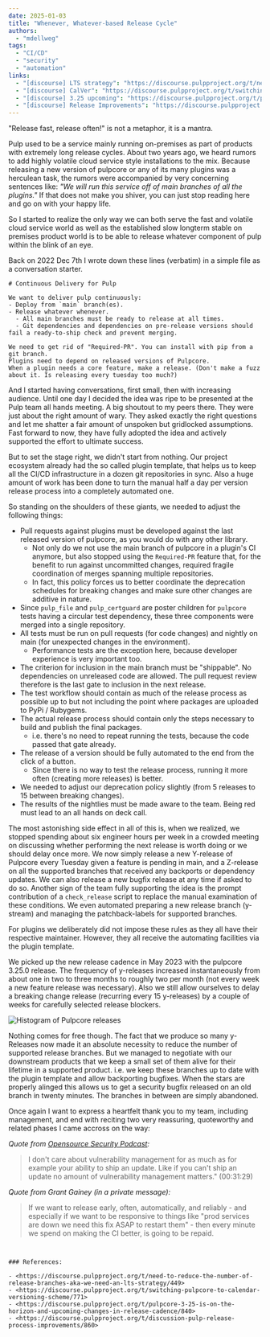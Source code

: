 ```yaml
---
date: 2025-01-03
title: "Whenever, Whatever-based Release Cycle"
authors:
  - "mdellweg"
tags:
  - "CI/CD"
  - "security"
  - "automation"
links:
  - "[discourse] LTS strategy": "https://discourse.pulpproject.org/t/need-to-reduce-the-number-of-release-branches-aka-we-need-an-lts-strategy/449"
  - "[discourse] CalVer": "https://discourse.pulpproject.org/t/switching-pulpcore-to-calendar-versioning-scheme/771"
  - "[discourse] 3.25 upcoming": "https://discourse.pulpproject.org/t/pulpcore-3-25-is-on-the-horizon-and-upcoming-changes-in-release-cadence/840"
  - "[discourse] Release Improvements": "https://discourse.pulpproject.org/t/discussion-pulp-release-process-improvements/860"
---
```


"Release fast, release often!" is not a metaphor, it is a mantra.

Pulp used to be a service mainly running on-premises as part of products with extremely long release cycles.
About two years ago, we heard rumors to add highly volatile cloud service style installations to the mix.
Because releasing a new version of pulpcore or any of its many plugins was a herculean task, the rumors were accompanied by very concerning sentences like:
_"We will run this service off of main branches of all the plugins."_
If that does not make you shiver, you can just stop reading here and go on with your happy life.

<!-- more -->

So I started to realize the only way we can both serve the fast and volatile cloud service world as well as the established slow longterm stable on premises product world is to be able to release whatever component of pulp within the blink of an eye.

Back on 2022 Dec 7th I wrote down these lines (verbatim) in a simple file as a conversation starter.

```
# Continuous Delivery for Pulp

We want to deliver pulp continuously:
- Deploy from `main` branch(es).
- Release whatever whenever.
  - All main branches must be ready to release at all times.
  - Git dependencies and dependencies on pre-release versions should fail a ready-to-ship check and prevent merging.

We need to get rid of "Required-PR". You can install with pip from a git branch.
Plugins need to depend on released versions of Pulpcore.
When a plugin needs a core feature, make a release. (Don't make a fuzz about it. Is releasing every tuesday too much?)
```

And I started having conversations, first small, then with increasing audience.
Until one day I decided the idea was ripe to be presented at the Pulp team all hands meeting.
A big shoutout to my peers there. They were just about the right amount of wary.
They asked exactly the right questions and let me shatter a fair amount of unspoken but gridlocked assumptions.
Fast forward to now, they have fully adopted the idea and actively supported the effort to ultimate success.

But to set the stage right, we didn't start from nothing.
Our project ecosystem already had the so called plugin template, that helps us to keep all the CI/CD infrastructure in a dozen git repositories in sync.
Also a huge amount of work has been done to turn the manual half a day per version release process into a completely automated one.

So standing on the shoulders of these giants, we needed to adjust the following things:

- Pull requests against plugins must be developed against the last released version of pulpcore, as you would do with any other library.
    - Not only do we not use the main branch of pulpcore in a plugin's CI anymore, but also stopped using the `Required-PR` feature that, for the benefit to run against uncommitted changes, required fragile coordination of merges spanning multiple repositories.
    - In fact, this policy forces us to better coordinate the deprecation schedules for breaking changes and make sure other changes are additive in nature.
- Since `pulp_file` and `pulp_certguard` are poster children for `pulpcore` tests having a circular test dependency, these three components were merged into a single repository.
- All tests must be run on pull requests (for code changes) and nightly on main (for unexpected changes in the environment).
    - Performance tests are the exception here, because developer experience is very important too.
- The criterion for inclusion in the main branch must be "shippable". No dependencies on unreleased code are allowed. The pull request review therefore is the last gate to inclusion in the next release.
- The test workflow should contain as much of the release process as possible up to but not including the point where packages are uploaded to PyPi / Rubygems.
- The actual release process should contain only the steps necessary to build and publish the final packages.
    - i.e. there's no need to repeat running the tests, because the code passed that gate already.
- The release of a version should be fully automated to the end from the click of a button.
    - Since there is no way to test the release process, running it more often (creating more releases) is better.
- We needed to adjust our deprecation policy slightly (from 5 releases to 15 between breaking changes).
- The results of the nightlies must be made aware to the team. Being red must lead to an all hands on deck call.

The most astonishing side effect in all of this is, when we realized, we stopped spending about six engineer hours per week in a crowded meeting on discussing whether performing the next release is worth doing or we should delay once more.
We now simply release a new Y-release of Pulpcore every Tuesday given a feature is pending in main, and a Z-release on all the supported branches that received any backports or dependency updates.
We can also release a new bugfix release at any time if asked to do so.
Another sign of the team fully supporting the idea is the prompt contribution of a `check_release` script to replace the manual examination of these conditions.
We even automated preparing a new release branch (y-stream) and managing the patchback-labels for supported branches.

For plugins we deliberately did not impose these rules as they all have their respective maintainer.
However, they all receive the automating facilities via the plugin template.

We picked up the new release cadence in May 2023 with the pulpcore 3.25.0 release.
The frequency of y-releases increased instantaneously from about one in two to three months to roughly two per month (not every week a new feature release was necessary).
Also we still allow ourselves to delay a breaking change release (recurring every 15 y-releases) by a couple of weeks for carefully selected release blockers.

![Histogram of Pulpcore releases](version_hist.png)

Nothing comes for free though.
The fact that we produce so many y-Releases now made it an absolute necessity to reduce the number of supported release branches.
But we managed to negotiate with our downstream products that we keep a small set of them alive for their lifetime in a supported product.
i.e. we keep these branches up to date with the plugin template and allow backporting bugfixes.
When the stars are properly alinged this allows us to get a security bugfix released on an old branch in twenty minutes.
The branches in between are simply abandoned.

Once again I want to express a heartfelt thank you to my team, including management, and end with reciting two very reassuring, quoteworthy and related phases I came accross on the way:

*Quote from [Opensource Security Podcast](https://opensourcesecurity.io/2024/03/17/episode-420-whats-going-on-at-nvd/):*
> I don't care about vulnerability management for as much as for example your ability to ship an update.
  Like if you can't ship an update no amount of vulnerability management matters." (00:31:29)

*Quote from Grant Gainey (in a private message):*
> If we want to release early, often, automatically, and reliably - and especially if we want to be responsive to things like "prod services are down we need this fix ASAP to restart them" - then every minute we spend on making the CI better, is going to be repaid.
```


### References:

- <https://discourse.pulpproject.org/t/need-to-reduce-the-number-of-release-branches-aka-we-need-an-lts-strategy/449>
- <https://discourse.pulpproject.org/t/switching-pulpcore-to-calendar-versioning-scheme/771>
- <https://discourse.pulpproject.org/t/pulpcore-3-25-is-on-the-horizon-and-upcoming-changes-in-release-cadence/840>
- <https://discourse.pulpproject.org/t/discussion-pulp-release-process-improvements/860>
